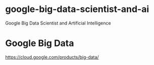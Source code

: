 # google-big-data-scientist-and-ai
Google Big Data Scientist and Artificial Intelligence


# Google Big Data
https://cloud.google.com/products/big-data/
